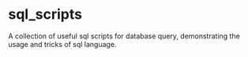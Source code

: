 # sql_scripts
A collection of useful sql scripts for database query, demonstrating the usage and tricks of sql language.
